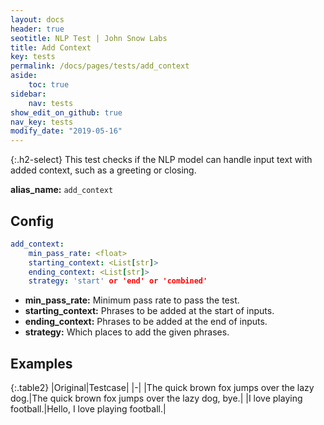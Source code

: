 ```yaml
---
layout: docs
header: true
seotitle: NLP Test | John Snow Labs
title: Add Context
key: tests
permalink: /docs/pages/tests/add_context
aside:
    toc: true
sidebar:
    nav: tests
show_edit_on_github: true
nav_key: tests
modify_date: "2019-05-16"
---
```


<div class="main-docs" markdown="1"><div class="h3-box" markdown="1">


{:.h2-select}
This test checks if the NLP model can handle input text with added context, such as a greeting or closing.

**alias_name:** `add_context`

</div><div class="h3-box" markdown="1">

## Config
```yaml
add_context:
    min_pass_rate: <float>
    starting_context: <List[str]>
    ending_context: <List[str]>
    strategy: 'start' or 'end' or 'combined'
```
- **min_pass_rate:** Minimum pass rate to pass the test.
- **starting_context:** Phrases to be added at the start of inputs.
- **ending_context:** Phrases to be added at the end of inputs.
- **strategy:** Which places to add the given phrases.

## Examples

{:.table2}
|Original|Testcase|
|-|
|The quick brown fox jumps over the lazy dog.|The quick brown fox jumps over the lazy dog, bye.|
|I love playing football.|Hello, I love playing football.|


</div></div>